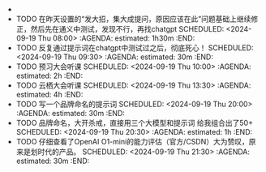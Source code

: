 -
- TODO 在昨天设置的“发大招，集大成提问，原因应该在此”问题基础上继续修正，然后先在通义中测试，发现不行，再找chatgpt
  SCHEDULED: <2024-09-19 Thu 08:00>
  :AGENDA:
  estimated: 1h30m
  :END:
- TODO 反复通过提示词在chatgpt中测试过之后，彻底死心！
  SCHEDULED: <2024-09-19 Thu 09:30>
  :AGENDA:
  estimated: 30m
  :END:
- TODO 预习大会听课
  SCHEDULED: <2024-09-19 Thu 10:00>
  :AGENDA:
  estimated: 2h
  :END:
- TODO 云栖大会听课
  SCHEDULED: <2024-09-19 Thu 13:30>
  :AGENDA:
  estimated: 4h
  :END:
- TODO 写一个品牌命名的提示词
  SCHEDULED: <2024-09-19 Thu 20:00>
  :AGENDA:
  estimated: 30m
  :END:
- TODO 品牌命名，大开杀戒，直接用三个大模型和提示词 给我组合出了50+
  SCHEDULED: <2024-09-19 Thu 20:30>
  :AGENDA:
  estimated: 1h
  :END:
- TODO 仔细查看了OpenAI O1-mini的能力评估（官方/CSDN）大为赞叹，原来是划时代的产品。
  SCHEDULED: <2024-09-19 Thu 21:30>
  :AGENDA:
  estimated: 30m
  :END: